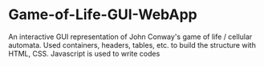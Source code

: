 # Game-of-Life-GUI-WebApp
An interactive GUI representation of John Conway's game of life / cellular automata. Used containers, headers, tables, etc. to build the structure with HTML, CSS. Javascript is used to write codes
